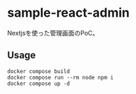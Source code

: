 # sample-react-admin

Nextjsを使った管理画面のPoC。

## Usage

```
docker compose build
docker compose run --rm node npm i
docker compose up -d
```
